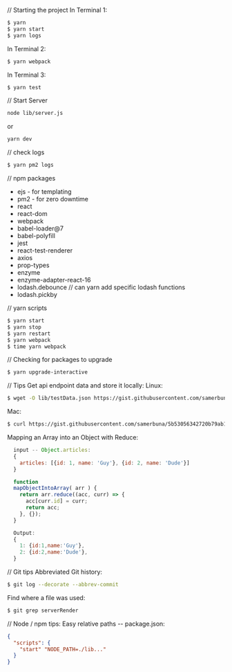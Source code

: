 // Starting the project
In Terminal 1:
```bash
$ yarn
$ yarn start
$ yarn logs
```
In Terminal 2:
```bash
$ yarn webpack
```
In Terminal 3:
```bash
$ yarn test
```

// Start Server
```bash
node lib/server.js
```
or 
```bash
yarn dev
```

// check logs
```bash
$ yarn pm2 logs
```

// npm packages
* ejs - for templating
* pm2 - for zero downtime
* react
* react-dom
* webpack
* babel-loader@7
* babel-polyfill
* jest
* react-test-renderer
* axios
* prop-types
* enzyme
* enzyme-adapter-react-16
* lodash.debounce // can yarn add specific lodash functions
* lodash.pickby

// yarn scripts
```bash
$ yarn start
$ yarn stop
$ yarn restart
$ yarn webpack
$ time yarn webpack
```

// Checking for packages to upgrade
```bash
$ yarn upgrade-interactive
```

// Tips
Get api endpoint data and store it locally:
  Linux:
```bash
$ wget -O lib/testData.json https://gist.githubusercontent.com/samerbuna/5b53056342720b79ab19fc75629a9c8f/raw/f80d3d219d5913e0b36af1fcbb79c8721666fd49/react-blog-mockup-data.json
```
  Mac:
```bash
$ curl https://gist.githubusercontent.com/samerbuna/5b53056342720b79ab19fc75629a9c8f/raw/f80d3d219d5913e0b36af1fcbb79c8721666fd49/react-blog-mockup-data.json -o lib/testData.json
```

Mapping an Array into an Object with Reduce:
```js
  input -- Object.articles:
  {
    articles: [{id: 1, name: 'Guy'}, {id: 2, name: 'Dude'}]
  }

  function
  mapObjectIntoArray( arr ) {
    return arr.reduce((acc, curr) => {
      acc[curr.id] = curr;
      return acc;
    }, {});
  }

  Output:
  {
    1: {id:1,name:'Guy'},
    2: {id:2,name:'Dude'},
  }
```

// Git tips
Abbreviated Git history:
```bash
$ git log --decorate --abbrev-commit
```

Find where a file was used:
```bash
$ git grep serverRender
```

// Node / npm tips:
Easy relative paths 
-- package.json:
```json
{
  "scripts": {
    "start" "NODE_PATH=./lib..."
  }
}
```

